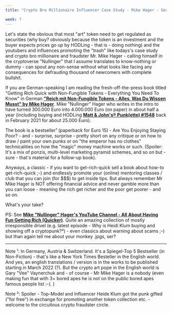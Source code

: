 ```yaml
---
title: "Crypto Bro Millionaire Influencer Case Study - Mike Hager - German Crypto Art Token 'Pope' And Bestselling Author of 'Getting Rich Quick w/ Non-Fungible Tokens - Everything You Need To Know' - Another Crypto Bro Scammer & Fraudster? - Inside the Bubble Propaganda Machine"

week: 7
---
```




   Let's state the obvious that most "art" token need to get regulated as securities (why buy? obviously because the token is an investment and the buyer expects prices go up by HODLing - that is - doing nothing)
and the youtubers and influences promoting the "trash"  like todays's case study and crypto bro millionaire and fraudster Mr. Mike Hager  - calling himself in the cryptoverse "Nullinger" that I assume translates to know-nothing or dummy - can spout any non-sense without what looks like facing any consequences for defrauding thousand of newcomers with complete bullshit.

If you are German-speaking I am reading the fresh-off-the-press book titled "Getting Rich Quick with Non-Fungible Tokens - Everything You Need To Know" in German [**"Reich mit Non-Fungible Tokens - Alles, Was Du Wissen Musst" by Mike Hager**](https://www.m-vg.de/finanzbuchverlag/shop/article/22839-reich-mit-nfts/).   Mike "Nullinger" Hager who writes in the intro to have turned 300.000 Euro into 4.000.000 Euro (on paper) in about half a year (including buying and HODLing [**Matt & John's® Punk(ette) #1548**](https://www.larvalabs.com/cryptopunks/details/1548) back in February 2021 for about 25.000 Euro).

The book is a bestseller¹ (paperback for Euro 15) - Are You Enjoying Staying Poor? -  and - surprise, surprise - pretty short on any critique or on how to draw / paint your own punks or on "the emperor has no clothes"  technicalities on how the "magic" money machine works or such. (Spoiler: It's a mix of ponzis, multi-level marketing pyramid schemes, and so on but - sure - that's material for a follow-up book).

Anyways, a classic - if you want to get-rich-quick sell a book about how-to get-rich-quick ;-) and endlessly promote your (online) mentoring classes / club that you can join (for $$$) to get inside tips.   But always remember Mr Mike Hager is NOT offering financial advice and never gamble more than you can loose - meaning the rich get richer and the poor get poorer - and so on.

What's your take?

PS:   See [**Mike "Nullinger" Hager's YouTube Channel - All About Having Fun Getting Rich (Quicker)**](https://www.youtube.com/c/MikeHagerGeld/videos). Quite an amazing collection of mostly irresponsible drivel (e.g. latest episode - Why is Heidi Klum buying and showing off a cryptopunk?²)  - even classics about warning about scams ;-) but than again tell me about your monkey .jpgs, ser?

---

Note ¹: In Germany, Austria & Switzerland. It's a Spiegel-Top 5 Bestseller (in Non-Fiction) - that's like a New York Times Besteller in the English world.  And yes, an english translations / version is in the works to be published starting in March 2022 (?).  But the crypto art pope in the English world is Gary "Vee" Vaynerchuk  and - of course - Mr Mike Hager is a nobody  (even making fun that with 3+ bored apes he is not on the public bored apes famous people list :-(. )

Note ²: Spoiler - Top-Model and Influencer Heide Klum got the punk gifted ("for free") in exchange for promoting another token collection etc. - welcome to the circuitous crypto fraudster circle.



